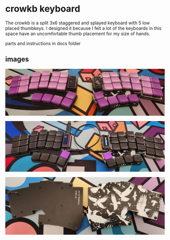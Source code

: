 # crowkb keyboard
The crowkb is a split 3x6 staggered and splayed keyboard with 5 low placed thumbkeys. I designed it because I felt a lot of the keyboards in this space have an uncomfortable thumb placement for my size of hands.

parts and instructions in docs folder


## images
![wireless](images/crowkb_46_wireless.jpg)

![wired](images/crowkb_46_wired.jpg)

![back](images/crowkb_46_back.jpg)

